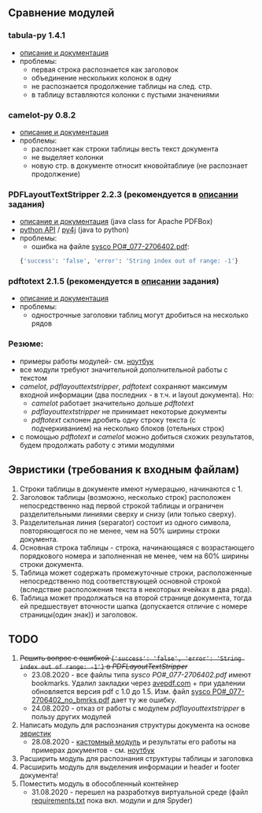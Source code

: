 ## Сравнение модулей
### tabula-py 1.4.1
* [oписание и документация](https://tabula-py.readthedocs.io/en/latest/)
* проблемы:
    * первая строка распознается как заголовок
    * объединение нескольких колонок в одну
    * не распознается продолжение таблицы на след. стр.
    * в таблицу вставляются колонки с пустыми значениями
### camelot-py 0.8.2
* [описание и документация](https://camelot-py.readthedocs.io/en/master/)
* проблемы:
    * распознает как строки таблицы весть текст документа
    * не выделяет колонки
    * новую стр. в документе относит кновойтаблиуе (не распознает продолжение)
### PDFLayoutTextStripper 2.2.3 (рекомендуется в [описании](task_description/PDF%20Invoice%20Parsing.docx) задания)
* [описание и документация](https://github.com/JonathanLink/PDFLayoutTextStripper) (java class for Apache PDFBox)
* [python API](https://github.com/thoqbk/PDFLayoutTextStripper) / [py4j](https://www.py4j.org/py4j_java_gateway.html#examples) (java to python)
* проблемы:
    * ошибка на файле [sysco PO#_077-2706402.pdf](task_description/examples/sysco%20PO#_077-2706402.pdf):
    ```python
    {'success': 'false', 'error': 'String index out of range: -1'}
    ```
### pdftotext 2.1.5 (рекомендуется в [описании](task_description/PDF%20Invoice%20Parsing.docx) задания)
* [описание и документация](https://github.com/jalan/pdftotext)
* проблемы:
    * однострочные заголовки таблиц могут дробиться на несколько рядов
### Резюме:
* примеры работы модулей- см. [ноутбук](scripts/notebooks/compare_modules.ipynb)
* все модули требуют значительной дополнительной работы с текстом
* *camelot*, *pdflayouttextstripper*, *pdftotext* сохраняют максимум входной информации (два последних - в т.ч. и layout документа). Но:
    * *camelot* работает значительно дольше *pdftotext*
    * *pdflayouttextstripper* не принимает некоторые документы
    * *pdftotext* склонен дробить одну строку текста (с подчеркиванием) на несколько блоков (отельных строк)
* с помощью *pdftotext* и *camelot* можно добиться схожих результатов, будем продолжать работу с этими модулями

## Эвристики (требования к входным файлам)
1. Строки таблицы в документе имеют нумерацыю, начинаются с 1.
2. Заголовок таблицы (возможно, несколько строк) расположен непосредственно над первой строкой таблицы и ограничен разделительными линиями сверху и снизу (или только сверху).
3. Разделительная линия (separator) состоит из одного символа, повторяющегося по не менее, чем на 50% ширины строки документа.
4. Основная строка таблицы - строка, начинающаяся с возрастающего порядкового номера и заполненная не менее, чем на 60% ширины строки документа.
5. Таблица может содержать промежуточные строки, расположенные непосредственно под соответствующей основной строкой (вследствие расположения текста в некоторых ячейках в два ряда).
6. Таблица может продолжаться на второй странице документа, тогда ей предшествует вточности шапка (допускается отличие с номере страницы(один знак)) и заголовок.

## TODO
1. ~~Решить вопрос с ошибкой ```{'success': 'false', 'error': 'String index out of range: -1'}``` в *PDFLayoutTextStripper*~~
    * 23.08.2020 - все файлы типа *sysco PO#_077-2706402.pdf* имеют bookmarks. Удалил закладки через [avepdf.com](https://avepdf.com/en/remove-pdf-content) + при удалении обновляется версия pdf c 1.0 до 1.5. Изм. файл [sysco PO#_077-2706402_no_bmrks.pdf](task_description/examples/no_bookmarks/sysco%20PO#_077-2706402_no_bmrks.pdf) дает ту же ошибку.
    * 24.08.2020 - отказ от работы с модулем *pdflayouttextstripper* в пользу других модулей
2. Написать модуль для распознания структуры документа на основе [эвристик](https://github.com/woldemarg/pdf_parser#%D1%8D%D0%B2%D1%80%D0%B8%D1%81%D1%82%D0%B8%D0%BA%D0%B8-%D0%B4%D0%BB%D1%8F-%D0%B2%D1%8B%D0%B4%D0%B5%D0%BB%D0%B5%D0%BD%D0%B8%D1%8F-%D1%82%D0%B0%D0%B1%D0%BB%D0%B8%D1%86---%D1%82%D1%80%D0%B5%D0%B1%D0%BE%D0%B2%D0%B0%D0%BD%D0%B8%D1%8F-%D0%BA-%D0%B2%D1%85%D0%BE%D0%B4%D0%BD%D1%8B%D0%BC-%D1%84%D0%B0%D0%B9%D0%BB%D0%B0%D0%BC)
    * 28.08.2020 - [кастомный модуль](scripts/pdf_parser_class.py) и результаты его работы на примерах документов - см. [ноутбук](scripts/notebooks/pdf_parser_test.ipynb)
3. Расширить модуль для распознания структуры таблицы и заголовка
4. Расширить модуль для выделения информации и header и footer документа!
5. Поместить модуль в обособленный контейнер
    * 31.08.2020 - перешел на разработкув виртуальной среде (файл [requirements.txt](requirements.txt) пока вкл. модули и для Spyder)